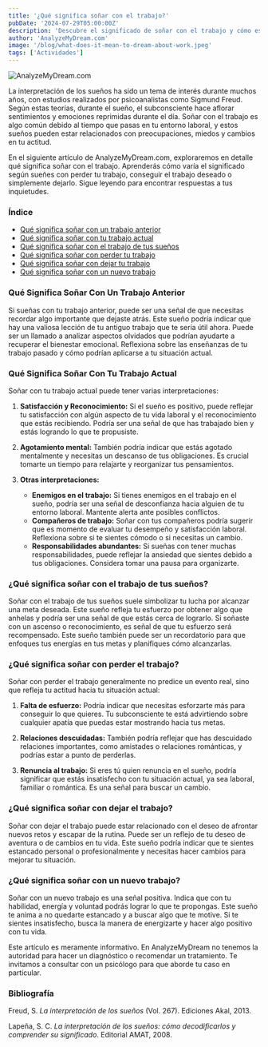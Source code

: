 ```yaml
---
title: '¿Qué significa soñar con el trabajo?'
pubDate: '2024-07-29T05:00:00Z'
description: 'Descubre el significado de soñar con el trabajo y cómo estos sueños pueden reflejar tus inquietudes, aspiraciones y estado emocional.'
author: 'AnalyzeMyDream.com'
image: '/blog/what-does-it-mean-to-dream-about-work.jpeg'
tags: ['Actividades']
---
```


![AnalyzeMyDream.com](/blog/what-does-it-mean-to-dream-about-work.jpeg)

La interpretación de los sueños ha sido un tema de interés durante muchos años, con estudios realizados por psicoanalistas como Sigmund Freud. Según estas teorías, durante el sueño, el subconsciente hace aflorar sentimientos y emociones reprimidas durante el día. Soñar con el trabajo es algo común debido al tiempo que pasas en tu entorno laboral, y estos sueños pueden estar relacionados con preocupaciones, miedos y cambios en tu actitud.

En el siguiente artículo de AnalyzeMyDream.com, exploraremos en detalle qué significa soñar con el trabajo. Aprenderás cómo varía el significado según sueñes con perder tu trabajo, conseguir el trabajo deseado o simplemente dejarlo. Sigue leyendo para encontrar respuestas a tus inquietudes.

### Índice

- [Qué significa soñar con un trabajo anterior](#que-significa-sonar-con-un-trabajo-anterior)
- [Qué significa soñar con tu trabajo actual](#que-significa-sonar-con-tu-trabajo-actual)
- [Qué significa soñar con el trabajo de tus sueños](#que-significa-sonar-con-el-trabajo-de-tus-suenos)
- [Qué significa soñar con perder tu trabajo](#que-significa-sonar-con-perder-tu-trabajo)
- [Qué significa soñar con dejar tu trabajo](#que-significa-sonar-con-dejar-tu-trabajo)
- [Qué significa soñar con un nuevo trabajo](#que-significa-sonar-con-un-nuevo-trabajo)

### Qué Significa Soñar Con Un Trabajo Anterior

Si sueñas con tu trabajo anterior, puede ser una señal de que necesitas recordar algo importante que dejaste atrás. Este sueño podría indicar que hay una valiosa lección de tu antiguo trabajo que te sería útil ahora. Puede ser un llamado a analizar aspectos olvidados que podrían ayudarte a recuperar el bienestar emocional. Reflexiona sobre las enseñanzas de tu trabajo pasado y cómo podrían aplicarse a tu situación actual.

### Qué Significa Soñar Con Tu Trabajo Actual

Soñar con tu trabajo actual puede tener varias interpretaciones:

1. **Satisfacción y Reconocimiento:** Si el sueño es positivo, puede reflejar tu satisfacción con algún aspecto de tu vida laboral y el reconocimiento que estás recibiendo. Podría ser una señal de que has trabajado bien y estás logrando lo que te propusiste.

2. **Agotamiento mental:** También podría indicar que estás agotado mentalmente y necesitas un descanso de tus obligaciones. Es crucial tomarte un tiempo para relajarte y reorganizar tus pensamientos.

3. **Otras interpretaciones:**
   - **Enemigos en el trabajo:** Si tienes enemigos en el trabajo en el sueño, podría ser una señal de desconfianza hacia alguien de tu entorno laboral. Mantente alerta ante posibles conflictos.
   - **Compañeros de trabajo:** Soñar con tus compañeros podría sugerir que es momento de evaluar tu desempeño y satisfacción laboral. Reflexiona sobre si te sientes cómodo o si necesitas un cambio.
   - **Responsabilidades abundantes:** Si sueñas con tener muchas responsabilidades, puede reflejar la ansiedad que sientes debido a tus obligaciones. Considera tomar una pausa para organizarte.

### ¿Qué significa soñar con el trabajo de tus sueños?

Soñar con el trabajo de tus sueños suele simbolizar tu lucha por alcanzar una meta deseada. Este sueño refleja tu esfuerzo por obtener algo que anhelas y podría ser una señal de que estás cerca de lograrlo. Si soñaste con un ascenso o reconocimiento, es señal de que tu esfuerzo será recompensado. Este sueño también puede ser un recordatorio para que enfoques tus energías en tus metas y planifiques cómo alcanzarlas.

### ¿Qué significa soñar con perder el trabajo?

Soñar con perder el trabajo generalmente no predice un evento real, sino que refleja tu actitud hacia tu situación actual:

1. **Falta de esfuerzo:** Podría indicar que necesitas esforzarte más para conseguir lo que quieres. Tu subconsciente te está advirtiendo sobre cualquier apatía que puedas estar mostrando hacia tus metas.

2. **Relaciones descuidadas:** También podría reflejar que has descuidado relaciones importantes, como amistades o relaciones románticas, y podrías estar a punto de perderlas.

3. **Renuncia al trabajo:** Si eres tú quien renuncia en el sueño, podría significar que estás insatisfecho con tu situación actual, ya sea laboral, familiar o romántica. Es una señal para buscar un cambio.

### ¿Qué significa soñar con dejar el trabajo?

Soñar con dejar el trabajo puede estar relacionado con el deseo de afrontar nuevos retos y escapar de la rutina. Puede ser un reflejo de tu deseo de aventura o de cambios en tu vida. Este sueño podría indicar que te sientes estancado personal o profesionalmente y necesitas hacer cambios para mejorar tu situación.

### ¿Qué significa soñar con un nuevo trabajo?

Soñar con un nuevo trabajo es una señal positiva. Indica que con tu habilidad, energía y voluntad podrás lograr lo que te propongas. Este sueño te anima a no quedarte estancado y a buscar algo que te motive. Si te sientes insatisfecho, busca la manera de energizarte y hacer algo positivo con tu vida.

Este artículo es meramente informativo. En AnalyzeMyDream no tenemos la autoridad para hacer un diagnóstico o recomendar un tratamiento. Te invitamos a consultar con un psicólogo para que aborde tu caso en particular.

### Bibliografía

Freud, S. *La interpretación de los sueños* (Vol. 267). Ediciones Akal, 2013.

Lapeña, S. C. *La interpretación de los sueños: cómo decodificarlos y comprender su significado*. Editorial AMAT, 2008.
